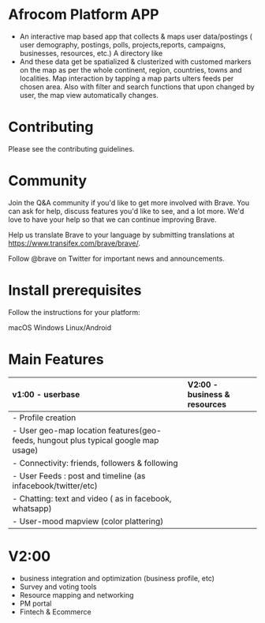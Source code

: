 # Afrocom Platform APP
- An interactive map based app that collects & maps user data/postings ( user demography, postings, polls, projects,reports, campaigns, businesses, resources, etc.) 
A directory like 
- And these data get be spatialized & clusterized with customed markers on the map as per the whole continent, region, countries, towns and localities. Map interaction by tapping a map parts ulters feeds per chosen area. Also with filter and search functions that upon changed by user, the map view automatically changes.

# Contributing
Please see the contributing guidelines.

# Community
Join the Q&A community if you'd like to get more involved with Brave. You can ask for help, discuss features you'd like to see, and a lot more. We'd love to have your help so that we can continue improving Brave.

Help us translate Brave to your language by submitting translations at https://www.transifex.com/brave/brave/.

Follow @brave on Twitter for important news and announcements.

# Install prerequisites
Follow the instructions for your platform:

macOS
Windows
Linux/Android



# Main Features 
|v1:00 - userbase|V2:00 - business & resources|
|:----|:----|
|- Profile creation|
|- User geo-map location features(geo-feeds, hungout plus typical google map usage)|
|- Connectivity: friends, followers & following|
|- User Feeds : post and timeline (as infacebook/twitter/etc)|
|- Chatting: text and video ( as in facebook, whatsapp)|
|- User-mood mapview (color plattering)|

# V2:00
- business integration and optimization (business profile, etc)
- Survey and voting tools
- Resource mapping and networking
- PM portal
- Fintech & Ecommerce
